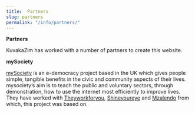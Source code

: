```yaml
---
title:  Partners
slug: partners
permalink: "/info/partners/"
---
```


**Partners**

KuvakaZim has worked with a number of partners to create this website.

**mySociety**

[mySociety](http://www.mysociety.org/) is an e-democracy project based in the UK which gives people simple, tangible benefits in the civic and community aspects of their lives. mysociety’s aim is to teach the public and voluntary sectors, through demonstration, how to use the internet most efficiently to improve lives. They have worked with [Theyworkforyou](http://www.theyworkforyou.com/), [Shineyoureye](http://www.shineyoureye.org) and [Mzalendo](http://www.mzalendo.com) from which, this project was based on.
